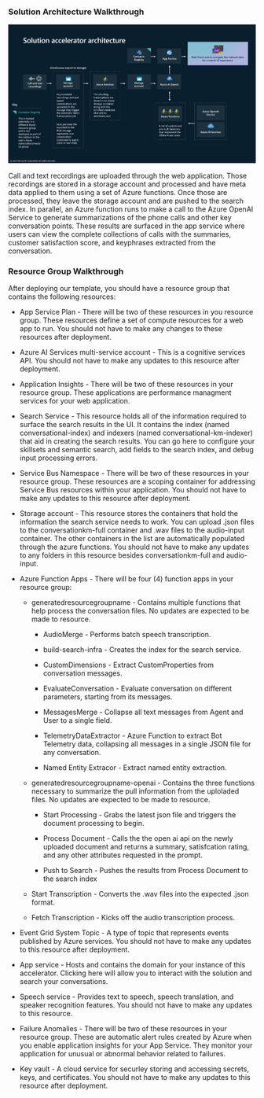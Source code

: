 ### **Solution Architecture Walkthrough**

![image](/images/readMe/ckm_v1_architecture.png "Inserting image...")

Call and text recordings are uploaded through the web application. Those
recordings are stored in a storage account and processed and have meta
data applied to them using a set of Azure functions. Once those are
processed, they leave the storage account and are pushed to the search
index. In parallel, an Azure function runs to make a call to the Azure
OpenAI Service to generate summarizations of the phone calls and other
key conversation points. These results are surfaced in the app service
where users can view the complete collections of calls with the
summaries, customer satisfaction score, and keyphrases extracted from
the conversation.

### **Resource Group Walkthrough**

After deploying our template, you should have a resource group that
contains the following resources:

-   App Service Plan - There will be two of these resources in you resource group. 
    These resources define a set of compute resources for a web app to run. 
    You should not have to make any changes to these resources after deployment.

-   Azure AI Services multi-service account - This is a cognitive
    services API. You should not have to make any updates to this
    resource after deployment.

-   Application Insights - There will be two of these resources in your resource group. 
    These applications are performance managment services for your web application. 

-   Search Service - This resource holds all of the information required
    to surface the search results in the UI. It contains the index
    (named conversational-index) and indexers (named conversational-km-indexer) 
    that aid in creating the search results. You can go here to
    configure your skillsets and semantic search, add fields to the search index,
    and debug input processing errors.

-   Service Bus Namespace - There will be two of these resources in your resource group. 
    These resources are a scoping container for addressing
    Service Bus resources within your application. You should not have
    to make any updates to this resource after deployment.

-   Storage account - This resource stores the containers that hold the
    information the search service needs to work. You can upload .json
    files to the conversationkm-full container and .wav files to the
    audio-input container. The other containers in the list are
    automatically populated through the azure functions. You should not
    have to make any updates to any folders in this resource besides
    conversationkm-full and audio-input.

-   Azure Function Apps - There will be four (4) function apps in your
    resource group:

    -   generatedresourcegroupname - Contains multiple functions that help
        process the conversation files. No updates are expected to be
        made to resource.

        - AudioMerge - Performs batch speech transcription.

        - build-search-infra - Creates the index for the search service.

        - CustomDimensions - Extract CustomProperties from conversation messages.

        - EvaluateConversation - Evaluate conversation on different parameters, starting from its messages.

        - MessagesMerge - Collapse all text messages from Agent and User to a single field.

        - TelemetryDataExtractor - Azure Function to extract Bot Telemetry data, 
          collapsing all messages in a single JSON file for any conversation.

        - Named Entity Extracor - Extract named entity extraction.

    -   generatedresourcegroupname-openai - Contains the three functions
        necessary to summarize the pull information from the uploladed
        files. No updates are expected to be made to resource.

        -   Start Processing - Grabs the latest json file and triggers
            the document processing to begin.

        -   Process Document - Calls the the open ai api on the newly
            uploaded document and returns a summary, satisfcation
            rating, and any other attributes requested in the prompt.

        -   Push to Search - Pushes the results from Process Document to
            the search index

    -   Start Transcription - Converts the .wav files into the expected
        .json format.

    -   Fetch Transcription - Kicks off the audio transcription process.

-   Event Grid System Topic - A type of topic that represents events published by Azure services.
    You should not have to make any updates
    to this resource after deployment.

-   App service - Hosts and contains the domain for your instance of
    this accelerator. Clicking here will allow you to interact with the
    solution and search your conversations.

-   Speech service - Provides text to speech, speech translation, and speaker recognition features.
    You should not have to make any updates to this resource. 

-   Failure Anomalies - There will be two of these resources in your resource group. 
    These are automatic alert rules created by Azure when you enable application insights for your App Service. 
    They monitor your application for unusual or abnormal behavior related to failures. 

-   Key vault - A cloud service for securley storing and accessing secrets, keys, and certificates. 
    You should not have to make any updates to
    this resource after deployment.

